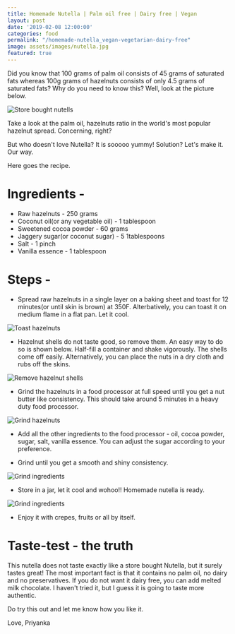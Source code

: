 ```yaml
---
title: Homemade Nutella | Palm oil free | Dairy free | Vegan
layout: post
date: '2019-02-08 12:00:00'
categories: food
permalink: "/homemade-nutella_vegan-vegetarian-dairy-free"
image: assets/images/nutella.jpg
featured: true
---
```


Did you know that 100 grams of  palm oil consists of 45 grams of saturated fats whereas 100g grams of hazelnuts consists of only 4.5 grams of saturated fats? Why do you need to know this? Well, look at the picture below.

![Store bought nutells]({{site.baseurl}}/assets/images/store-bought-nutella.jpg)

Take a look at the palm oil, hazelnuts ratio in the world's most popular hazelnut spread. Concerning, right?

But who doesn't love Nutella? It is sooooo yummy! Solution? Let's make it. Our way.

Here goes the recipe.
# Ingredients -
* Raw hazelnuts - 250 grams
* Coconut oil(or any vegetable oil) - 1 tablespoon
* Sweetened cocoa powder - 60 grams
* Jaggery sugar(or coconut sugar) - 5 1tablespoons
* Salt - 1 pinch
* Vanilla essence - 1 tablespoon

# Steps -
* Spread raw hazelnuts in a single layer on a baking sheet and toast for 12 minutes(or until skin is brown) at 350F. Alterbatively, you can toast it on medium flame in a flat pan. Let it cool.

![Toast hazelnuts]({{site.baseurl}}/assets/images/hazelnuts.jpg)

* Hazelnut shells do not taste good, so remove them. An easy way to do so is shown below. Half-fill a container and shake vigorously. The shells come off easily. Alternatively, you can place the nuts in a dry cloth and rubs off the skins.

![Remove hazelnut shells]({{site.baseurl}}/assets/images/hazelnuts-remove-shell.jpg)

*  Grind the hazelnuts in a food processor at full speed until you get a nut butter like consistency. This should take around 5 minutes in a heavy duty food processor. 

![Grind hazelnuts]({{site.baseurl}}/assets/images/hazelnuts-grind.jpg)

* Add all the other ingredients to the food processor - oil, cocoa powder, sugar, salt, vanilla essence. You can adjust the sugar according to your preference.

* Grind until you get a smooth and shiny consistency.

![Grind ingredients]({{site.baseurl}}/assets/images/nutella-mix.jpg)

* Store in a jar, let it cool and wohoo!! Homemade nutella is ready. 

![Grind ingredients]({{site.baseurl}}/assets/images/homemade-nutella.jpg)

* Enjoy it with crepes, fruits or all by itself.

# Taste-test - the truth
This nutella does not taste exactly like a store bought Nutella, but it surely tastes great! The most important fact is that it contains no palm oil, no dairy and no preservatives.  If you do not want it dairy free, you can add melted milk chocolate. I haven't tried it, but I guess it is going to taste more authentic.

Do try this out and let me know how you like it.

Love,
Priyanka